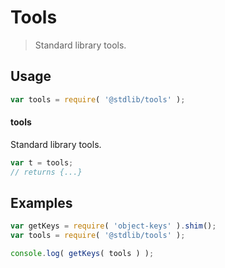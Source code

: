 # Tools

> Standard library tools.


<section class="usage">

## Usage

``` javascript
var tools = require( '@stdlib/tools' );
```

#### tools

Standard library tools.

``` javascript
var t = tools;
// returns {...}
```

</section>

<!-- /.usage -->


<section class="examples">

## Examples

<!-- TODO: better examples -->

``` javascript
var getKeys = require( 'object-keys' ).shim();
var tools = require( '@stdlib/tools' );

console.log( getKeys( tools ) );
```

</section>

<!-- /.examples -->


<section class="links">

</section>

<!-- /.links -->

